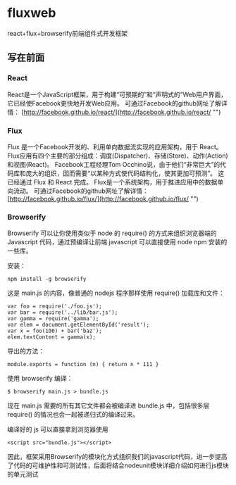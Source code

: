 # fluxweb
react+flux+browserify前端组件式开发框架
## 写在前面
### React
React是一个JavaScript框架，用于构建“可预期的”和“声明式的”Web用户界面，它已经使Facebook更快地开发Web应用。
可通过Facebook的github网址了解详情：
[http://facebook.github.io/react/](http://facebook.github.io/react/ "")
### Flux
Flux 是一个Facebook开发的、利用单向数据流实现的应用架构，用于 React。
Flux应用有四个主要的部分组成：调度(Dispatcher)、存储(Store)、动作(Action)和视图(React)。
Facebook工程经理Tom Occhino说，由于他们“非常巨大”的代码库和庞大的组织，因而需要“以某种方式使代码结构化，使其更加可预测”。
这已经通过 Flux 和 React 完成。
Flux是一个系统架构，用于推进应用中的数据单向流动。
可通过Facebook的github网址了解详情：
[http://facebook.github.io/flux/](http://facebook.github.io/flux/ "")
### Browserify
Browserify 可以让你使用类似于 node 的 require() 的方式来组织浏览器端的 Javascript 代码，通过预编译让前端 javascript 可以直接使用 node npm 安装的一些库。

安装：
```
npm install -g browserify
```
这是 main.js 的内容，像普通的 nodejs 程序那样使用 require() 加载库和文件：
```
var foo = require('./foo.js');
var bar = require('../lib/bar.js');
var gamma = require('gamma');
var elem = document.getElementById('result');
var x = foo(100) + bar('baz');
elem.textContent = gamma(x);
```
导出的方法：
```
module.exports = function (n) { return n * 111 }
```
使用 browserify 编译：
```
$ browserify main.js > bundle.js
```
现在 main.js 需要的所有其它文件都会被编译进 bundle.js 中，包括很多层 require() 的情况也会一起被递归式的编译过来。

编译好的 js 可以直接拿到浏览器使用
```
<script src="bundle.js"></script>
```
因此，框架采用Browserify的模块化方式组织我们的javascript代码，进一步提高了代码的可维护性和可测试性，后面将结合nodeunit模块详细介绍如何进行js模块的单元测试